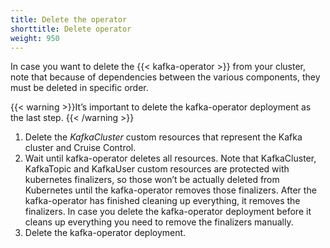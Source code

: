 ```yaml
---
title: Delete the operator
shorttitle: Delete operator
weight: 950
---
```


In case you want to delete the {{< kafka-operator >}} from your cluster, note that because of dependencies between the various components, they must be deleted in specific order.

{{< warning >}}It’s important to delete the kafka-operator deployment as the last step.
{{< /warning >}}

1. Delete the *KafkaCluster* custom resources that represent the Kafka cluster and Cruise Control.
1. Wait until kafka-operator deletes all resources.  Note that KafkaCluster, KafkaTopic and KafkaUser custom resources are protected with kubernetes finalizers, so those won’t be actually deleted from Kubernetes until the kafka-operator removes those finalizers. After the kafka-operator has finished cleaning up everything, it removes the finalizers. In case you delete the kafka-operator deployment before it cleans up everything you need to remove the finalizers manually.
1. Delete the kafka-operator deployment.
